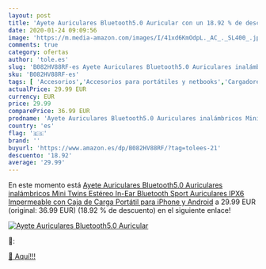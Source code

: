 ```yaml
---
layout: post
title: 'Ayete Auriculares Bluetooth5.0 Auricular con un 18.92 % de descuento'
date: 2020-01-24 09:09:56
image: 'https://m.media-amazon.com/images/I/41xd6KmOdpL._AC_._SL400_.jpg'
comments: true
category: ofertas
author: 'tole.es'
slug: 'B082HV88RF-es Ayete Auriculares Bluetooth5.0 Auriculares inalámbricos...'
sku: 'B082HV88RF-es'
tags: [ 'Accesorios','Accesorios para portátiles y netbooks','Cargadores y adaptadores para portátiles y netbooks','Cargadores y bases de carga para portátiles y netbooks','Informática','iphone', ]
actualPrice: 29.99 EUR
currency: EUR
price: 29.99
comparePrice: 36.99 EUR
prodname: 'Ayete Auriculares Bluetooth5.0 Auriculares inalámbricos Mini Twins Estéreo In-Ear Bluetooth Sport Auriculares IPX6 Impermeable con Caja de Carga Portátil para iPhone y Android'
country: 'es'
flag: '🇪🇸'
brand: ''
buyurl: 'https://www.amazon.es/dp/B082HV88RF/?tag=tolees-21'
descuento: '18.92'
average: '29.99'
---
```


En este momento está [Ayete Auriculares Bluetooth5.0 Auriculares inalámbricos Mini Twins Estéreo In-Ear Bluetooth Sport Auriculares IPX6 Impermeable con Caja de Carga Portátil para iPhone y Android](https://www.amazon.es/dp/B082HV88RF/?tag=tolees-21) a 29.99 EUR (original: 36.99 EUR) (18.92 %  de descuento) en el siguiente enlace!

[![Ayete Auriculares Bluetooth5.0 Auricular](https://m.media-amazon.com/images/I/41xd6KmOdpL._AC_._SL400_.jpg)](https://www.amazon.es/dp/B082HV88RF/?tag=tolees-21)

🔎:


[🛒 Aquí!!!](https://www.amazon.es/dp/B082HV88RF/?tag=tolees-21)

